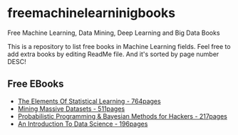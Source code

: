 # freemachinelearninigbooks
Free Machine Learning, Data Mining, Deep Learning and Big Data Books

This is a repository to list free books in Machine Learning fields. Feel free to add extra books by editing ReadMe file. And it's sorted by page number DESC!

## Free EBooks
+ [The Elements Of Statistical Learning - 764pages](https://web.stanford.edu/~hastie/ElemStatLearn//printings/ESLII_print12.pdf)
+ [Mining Massive Datasets - 511pages](http://www.mmds.org/#ver21)
+ [Probabilistic Programming & Bayesian Methods for Hackers - 217pages](https://camdavidsonpilon.github.io/Probabilistic-Programming-and-Bayesian-Methods-for-Hackers/)
+ [An Introduction To Data Science - 196pages](https://docs.google.com/file/d/0B6iefdnF22XQeVZDSkxjZ0Z5VUE/edit?pli=1)
